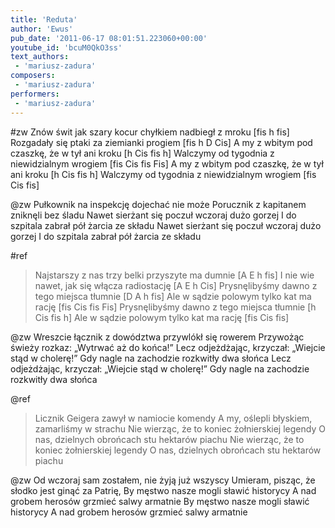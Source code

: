 ```yaml
---
title: 'Reduta'
author: 'Ewus'
pub_date: '2011-06-17 08:01:51.223060+00:00'
youtube_id: 'bcuM0QkO3ss'
text_authors:
 - 'mariusz-zadura'
composers:
 - 'mariusz-zadura'
performers:
 - 'mariusz-zadura'
---
```


#zw
Znów świt jak szary kocur chyłkiem nadbiegł z mroku [fis h fis]
Rozgadały się ptaki za ziemianki progiem [fis h D Cis]
A my z wbitym pod czaszkę, że w tył ani kroku [h Cis fis h]
Walczymy od tygodnia z niewidzialnym wrogiem [fis Cis fis Fis]
A my z wbitym pod czaszkę, że w tył ani kroku [h Cis fis h]
Walczymy od tygodnia z niewidzialnym wrogiem [fis Cis fis]

@zw
Pułkownik na inspekcję dojechać nie może
Porucznik z kapitanem zniknęli bez śladu
Nawet sierżant się poczuł wczoraj dużo gorzej
I do szpitala zabrał pół żarcia ze składu
Nawet sierżant się poczuł wczoraj dużo gorzej
I do szpitala zabrał pół żarcia ze składu

#ref
>Najstarszy z nas trzy belki przyszyte ma dumnie [A E h fis]
>I nie wie nawet, jak się włącza radiostację [A E h Cis]
>Prysnęlibyśmy dawno z tego miejsca tłumnie [D A h fis]
>Ale w sądzie polowym tylko kat ma rację [fis Cis fis Fis]
>Prysnęlibyśmy dawno z tego miejsca tłumnie [h Cis fis h]
>Ale w sądzie polowym tylko kat ma rację [fis Cis fis]

@zw
Wreszcie łącznik z dowództwa przywlókł się rowerem 
Przywożąc świeży rozkaz: „Wytrwać aż do końca!” 
Lecz odjeżdżając, krzyczał: „Wiejcie stąd w cholerę!”
Gdy nagle na zachodzie rozkwitły dwa słońca 
Lecz odjeżdżając, krzyczał: „Wiejcie stąd w cholerę!” 
Gdy nagle na zachodzie rozkwitły dwa słońca 

@ref
>Licznik Geigera zawył w namiocie komendy
>A my, oślepli błyskiem, zamarliśmy w strachu
>Nie wierząc, że to koniec żołnierskiej legendy
>O nas, dzielnych obrońcach stu hektarów piachu
>Nie wierząc, że to koniec żołnierskiej legendy
>O nas, dzielnych obrońcach stu hektarów piachu

@zw
Od wczoraj sam zostałem, nie żyją już wszyscy
Umieram, pisząc, że słodko jest ginąć za Patrię,
By męstwo nasze mogli sławić historycy
A nad grobem herosów grzmieć salwy armatnie
By męstwo nasze mogli sławić historycy
A nad grobem herosów grzmieć salwy armatnie
